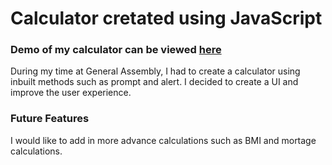 # Calculator cretated using JavaScript 

### Demo of my calculator can be viewed [here](https://iamshola.github.io/calculator-js/)
During my time at General Assembly, I had to create a calculator using inbuilt methods such as prompt and alert. I decided to create a UI and improve the user experience. 

### Future Features
I would like to add in more advance calculations such as BMI and mortage calculations. 